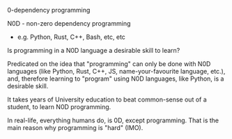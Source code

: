 0-dependency programming

N0D - non-zero dependency programming
- e.g. Python, Rust, C++, Bash, etc, etc

Is programming in a N0D language a desirable skill to learn?

Predicated on the idea that "programming" can only be done with N0D languages (like Python, Rust, C++, JS, name-your-favourite language, etc.), and, therefore learning to "program" using N0D languages, like Python, is a desirable skill.  

It takes years of University education to beat common-sense out of a student, to learn N0D programming.

In real-life, everything humans do, is 0D, except programming.  That is the main reason why programming is "hard" (IMO).